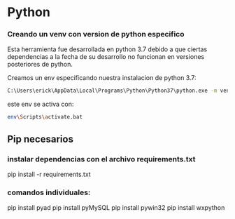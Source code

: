 # Python

### Creando un venv con version de python especifico

Esta herramienta fue desarrollada en python 3.7 debido a que ciertas dependencias a la fecha de su desarrollo no funcionan en versiones posteriores de python.

Creamos un env especificando nuestra instalacion de python 3.7:

```bash
C:\Users\erick\AppData\Local\Programs\Python\Python37\python.exe -m venv env
```

este env se activa con:

```bash
env\Scripts\activate.bat
```

## Pip necesarios

### instalar dependencias con el archivo requirements.txt

pip install -r requirements.txt

### comandos individuales:

pip install pyad
pip install pyMySQL
pip install pywin32
pip install wxpython
